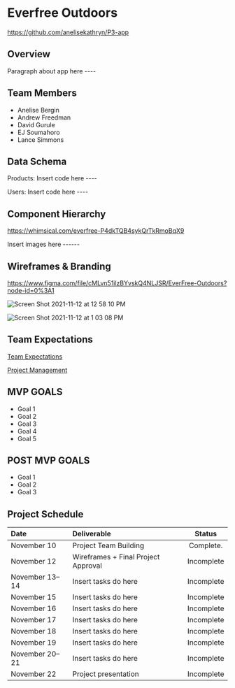 # Everfree Outdoors

https://github.com/anelisekathryn/P3-app

## Overview

Paragraph about app here ----

## Team Members
- Anelise Bergin
- Andrew Freedman
- David Gurule
- EJ Soumahoro
- Lance Simmons

## Data Schema

Products:
Insert code here ----

Users:
Insert code here ----

## Component Hierarchy

https://whimsical.com/everfree-P4dkTQB4sykQrTkRmoBqX9

Insert images here ------

## Wireframes & Branding

https://www.figma.com/file/cMLvn51ilzBYvskQ4NLJSR/EverFree-Outdoors?node-id=0%3A1

![Screen Shot 2021-11-12 at 12 58 10 PM](https://user-images.githubusercontent.com/90531123/141527623-b7434546-cb09-4a01-bd62-ae297c3d962b.png)

![Screen Shot 2021-11-12 at 1 03 08 PM](https://user-images.githubusercontent.com/90531123/141527909-231efd54-32cf-4fa3-8385-7eed52156cd1.png)

## Team Expectations

[Team Expectations](https://docs.google.com/document/d/1cJsnRTeMD8zwStb7M6jFdcLx1ro5UoGyzrmQ1iOCzB0/edit?usp=sharing)

[Project Management](https://app.asana.com/0/1201354529674099/timeline)

## MVP GOALS
- Goal 1
- Goal 2
- Goal 3
- Goal 4
- Goal 5

## POST MVP GOALS
- Goal 1
- Goal 2
- Goal 3

## Project Schedule

| Date              | Deliverable                                                       |   Status     |
| :---------------- | :---------------------------------------------------------------- | :----------: |
| November 10       | Project Team Building                                             |  Complete.   |
| November 12       | Wireframes + Final Project Approval                               |  Incomplete  |
| November 13–14    | Insert tasks do here                                              |  Incomplete  |
| November 15       | Insert tasks do here                                              |  Incomplete  |
| November 16       | Insert tasks do here                                              |  Incomplete  |
| November 17       | Insert tasks do here                                              |  Incomplete  |
| November 18       | Insert tasks do here                                              |  Incomplete  |
| November 19       | Insert tasks do here                                              |  Incomplete  |
| November 20–21    | Insert tasks do here                                              |  Incomplete  |
| November 22       | Project presentation                                              |  Incomplete  |

